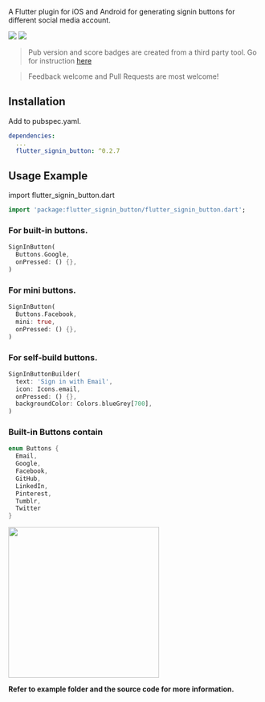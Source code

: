 A Flutter plugin for iOS and Android for generating signin buttons for different social media account.

[![](http://flutter-badge.zaynjarvis.com/version/flutter_signin_button)](https://pub.dartlang.org/packages/flutter_signin_button)
[![](http://flutter-badge.zaynjarvis.com/score/flutter_signin_button)](https://pub.dartlang.org/packages/flutter_signin_button)

> Pub version and score badges are created from a third party tool. Go for instruction [here](https://github.com/ZaynJarvis/Flutter-Badge)

> Feedback welcome and Pull Requests are most welcome!

## Installation

Add to pubspec.yaml.

```yaml
dependencies:
  ...
  flutter_signin_button: ^0.2.7
```

## Usage Example

import flutter_signin_button.dart

```dart
import 'package:flutter_signin_button/flutter_signin_button.dart';
```

### For built-in buttons.

```dart
SignInButton(
  Buttons.Google,
  onPressed: () {},
)
```

### For mini buttons.

```dart
SignInButton(
  Buttons.Facebook,
  mini: true,
  onPressed: () {},
)
```

### For self-build buttons.

```dart
SignInButtonBuilder(
  text: 'Sign in with Email',
  icon: Icons.email,
  onPressed: () {},
  backgroundColor: Colors.blueGrey[700],
)
```

### Built-in Buttons contain

```dart
enum Buttons {
  Email,
  Google,
  Facebook,
  GitHub,
  LinkedIn,
  Pinterest,
  Tumblr,
  Twitter
}
```

<img src="https://i.pinimg.com/564x/64/2e/a4/642ea46654d3b0dff12bebafe288ba89.jpg" width="300">

**Refer to example folder and the source code for more information.**
